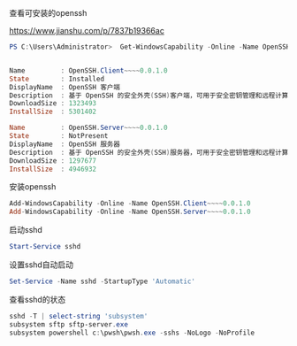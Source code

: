 查看可安装的openssh

https://www.jianshu.com/p/7837b19366ac

```powershell
PS C:\Users\Administrator>  Get-WindowsCapability -Online -Name OpenSSH*


Name         : OpenSSH.Client~~~~0.0.1.0
State        : Installed
DisplayName  : OpenSSH 客户端
Description  : 基于 OpenSSH 的安全外壳(SSH)客户端，可用于安全密钥管理和远程计算机访问。
DownloadSize : 1323493
InstallSize  : 5301402

Name         : OpenSSH.Server~~~~0.0.1.0
State        : NotPresent
DisplayName  : OpenSSH 服务器
Description  : 基于 OpenSSH 的安全外壳(SSH)服务器，可用于安全密钥管理和远程计算机访问。
DownloadSize : 1297677
InstallSize  : 4946932
```

安装openssh

```powershell
Add-WindowsCapability -Online -Name OpenSSH.Client~~~~0.0.1.0
Add-WindowsCapability -Online -Name OpenSSH.Server~~~~0.0.1.0
```

启动sshd

```powershell
Start-Service sshd
```

设置sshd自动启动

```powershell
Set-Service -Name sshd -StartupType 'Automatic'
```

查看sshd的状态

```powershell
sshd -T | select-string 'subsystem'
subsystem sftp sftp-server.exe
subsystem powershell c:\pwsh\pwsh.exe -sshs -NoLogo -NoProfile
```

